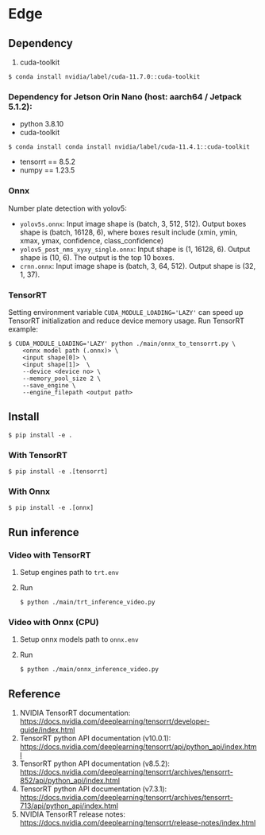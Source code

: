 # Edge

## Dependency
1. cuda-toolkit

```shell=
$ conda install nvidia/label/cuda-11.7.0::cuda-toolkit
```

### Dependency for Jetson Orin Nano (host: aarch64 / Jetpack 5.1.2):
- python 3.8.10
- cuda-toolkit

```shell=
$ conda install conda install nvidia/label/cuda-11.4.1::cuda-toolkit
```

- tensorrt == 8.5.2
- numpy == 1.23.5


### Onnx
Number plate detection with yolov5:
- `yolov5s.onnx`: Input image shape is (batch, 3, 512, 512). Output boxes shape is (batch, 16128, 6), where boxes result include (xmin, ymin, xmax, ymax, confidence, class_confidence)
- `yolov5_post_nms_xyxy_single.onnx`: Input shape is (1, 16128, 6). Output shape is (10, 6). The output is the top 10 boxes.
- `crnn.onnx`: Input image shape is (batch, 3, 64, 512). Output shape is (32, 1, 37).


### TensorRT
Setting environment variable `CUDA_MODULE_LOADING='LAZY'` can speed up TensorRT initialization and reduce device memory usage.
Run TensorRT example:

```shell=
$ CUDA_MODULE_LOADING='LAZY' python ./main/onnx_to_tensorrt.py \
    <onnx model path (.onnx)> \
    <input shape[0]> \
    <input shape[1]>  \
    --device <device no> \
    --memory_pool_size 2 \
    --save_engine \
    --engine_filepath <output path>
```

## Install

```
$ pip install -e .
```

### With TensorRT

```
$ pip install -e .[tensorrt]
```

### With Onnx

```
$ pip install -e .[onnx]
```

## Run inference

### Video with TensorRT
1. Setup engines path to `trt.env`
2. Run

    ```
    $ python ./main/trt_inference_video.py
    ```

### Video with Onnx (CPU)
1. Setup onnx models path to `onnx.env`
2. Run

    ```
    $ python ./main/onnx_inference_video.py
    ```

## Reference
1. NVIDIA TensorRT documentation: https://docs.nvidia.com/deeplearning/tensorrt/developer-guide/index.html
2. TensorRT python API documentation (v10.0.1): https://docs.nvidia.com/deeplearning/tensorrt/api/python_api/index.html
3. TensorRT python API documentation (v8.5.2): https://docs.nvidia.com/deeplearning/tensorrt/archives/tensorrt-852/api/python_api/index.html
4. TensorRT python API documentation (v7.3.1): https://docs.nvidia.com/deeplearning/tensorrt/archives/tensorrt-713/api/python_api/index.html
5. NVIDIA TensorRT release notes: https://docs.nvidia.com/deeplearning/tensorrt/release-notes/index.html
